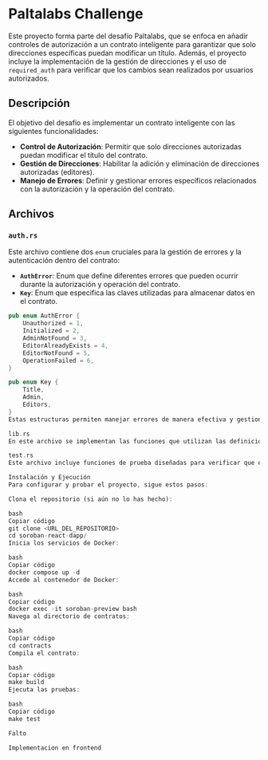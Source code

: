 # Paltalabs Challenge

Este proyecto forma parte del desafío Paltalabs, que se enfoca en añadir controles de autorización a un contrato inteligente para garantizar que solo direcciones específicas puedan modificar un título. Además, el proyecto incluye la implementación de la gestión de direcciones y el uso de `required_auth` para verificar que los cambios sean realizados por usuarios autorizados.

## Descripción

El objetivo del desafío es implementar un contrato inteligente con las siguientes funcionalidades:

- **Control de Autorización**: Permitir que solo direcciones autorizadas puedan modificar el título del contrato.
- **Gestión de Direcciones**: Habilitar la adición y eliminación de direcciones autorizadas (editores).
- **Manejo de Errores**: Definir y gestionar errores específicos relacionados con la autorización y la operación del contrato.

## Archivos

### `auth.rs`

Este archivo contiene dos `enum` cruciales para la gestión de errores y la autenticación dentro del contrato:

- **`AuthError`**: Enum que define diferentes errores que pueden ocurrir durante la autorización y operación del contrato.
- **`Key`**: Enum que especifica las claves utilizadas para almacenar datos en el contrato.

```rust
pub enum AuthError {
    Unauthorized = 1,
    Initialized = 2,
    AdminNotFound = 3,
    EditorAlreadyExists = 4,
    EditorNotFound = 5,
    OperationFailed = 6,
}

pub enum Key {
    Title,
    Admin,
    Editors,
}
Estas estructuras permiten manejar errores de manera efectiva y gestionar la autenticación de los usuarios.

lib.rs
En este archivo se implementan las funciones que utilizan las definiciones de auth.rs. Aquí se encuentran las operaciones principales del contrato, incluyendo la inicialización, configuración, lectura y gestión de títulos y editores.

test.rs
Este archivo incluye funciones de prueba diseñadas para verificar que el contrato funcione correctamente y cumpla con los requisitos del desafío. Las pruebas aseguran que todas las funcionalidades del contrato operen como se espera.

Instalación y Ejecución
Para configurar y probar el proyecto, sigue estos pasos:

Clona el repositorio (si aún no lo has hecho):

bash
Copiar código
git clone <URL_DEL_REPOSITORIO>
cd soroban-react-dapp/
Inicia los servicios de Docker:

bash
Copiar código
docker compose up -d
Accede al contenedor de Docker:

bash
Copiar código
docker exec -it soroban-preview bash
Navega al directorio de contratos:

bash
Copiar código
cd contracts
Compila el contrato:

bash
Copiar código
make build
Ejecuta las pruebas:

bash
Copiar código
make test

Falto

Implementacion en frontend